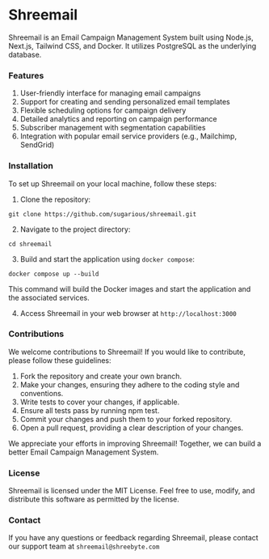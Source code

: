 # Shreemail
Shreemail is an Email Campaign Management System built using Node.js, Next.js, Tailwind CSS, and Docker. It utilizes PostgreSQL as the underlying database.

### Features
1. User-friendly interface for managing email campaigns
2. Support for creating and sending personalized email templates
3. Flexible scheduling options for campaign delivery
4. Detailed analytics and reporting on campaign performance
5. Subscriber management with segmentation capabilities
6. Integration with popular email service providers (e.g., Mailchimp, SendGrid)

### Installation

To set up Shreemail on your local machine, follow these steps:

1. Clone the repository:<br>
```
git clone https://github.com/sugarious/shreemail.git
```

2. Navigate to the project directory:<br>
```
cd shreemail
```

3. Build and start the application using `docker compose`:<br>
```
docker compose up --build
```

This command will build the Docker images and start the application and the associated services.

4. Access Shreemail in your web browser at `http://localhost:3000`


### Contributions

We welcome contributions to Shreemail! If you would like to contribute, please follow these guidelines:

1. Fork the repository and create your own branch.
2. Make your changes, ensuring they adhere to the coding style and conventions.
3. Write tests to cover your changes, if applicable.
4. Ensure all tests pass by running npm test.
5. Commit your changes and push them to your forked repository.
6. Open a pull request, providing a clear description of your changes.

We appreciate your efforts in improving Shreemail! Together, we can build a better Email Campaign Management System.

### License
Shreemail is licensed under the MIT License. Feel free to use, modify, and distribute this software as permitted by the license.

### Contact
If you have any questions or feedback regarding Shreemail, please contact our support team at ```shreemail@shreebyte.com```